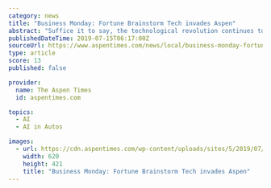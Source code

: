 ```yaml
---
category: news
title: "Business Monday: Fortune Brainstorm Tech invades Aspen"
abstract: "Suffice it to say, the technological revolution continues to evolve, and this week’s discussions will tackle the latest matters that keep executives up at night — among them artificial intelligence ... external officer, Waymo; Sara Menker, CEO ..."
publishedDateTime: 2019-07-15T06:17:00Z
sourceUrl: https://www.aspentimes.com/news/local/business-monday-fortune-brainstorm-tech-invades-aspen/
type: article
score: 13
published: false

provider:
  name: The Aspen Times
  id: aspentimes.com

topics:
  - AI
  - AI in Autos

images:
  - url: https://cdn.aspentimes.com/wp-content/uploads/sites/5/2019/07/bizcover-atd-071519-2.jpg
    width: 620
    height: 421
    title: "Business Monday: Fortune Brainstorm Tech invades Aspen"
---
```

